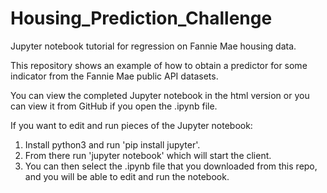 # Housing_Prediction_Challenge

Jupyter notebook tutorial for regression on Fannie Mae housing data.

This repository shows an example of how to obtain a predictor for some indicator from the Fannie Mae public API datasets. 

You can view the completed Jupyter notebook in the html version or you can view it from GitHub if you open the .ipynb file.

If you want to edit and run pieces of the Jupyter notebook:
1. Install python3 and run 'pip install jupyter'. 
2. From there run 'jupyter notebook' which will start the client. 
3. You can then select the .ipynb file that you downloaded from this repo, and you will be able to edit and run the notebook.


